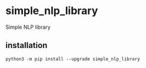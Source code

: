 # simple_nlp_library
Simple NLP library

## installation
```
python3 -m pip install --upgrade simple_nlp_library
```
